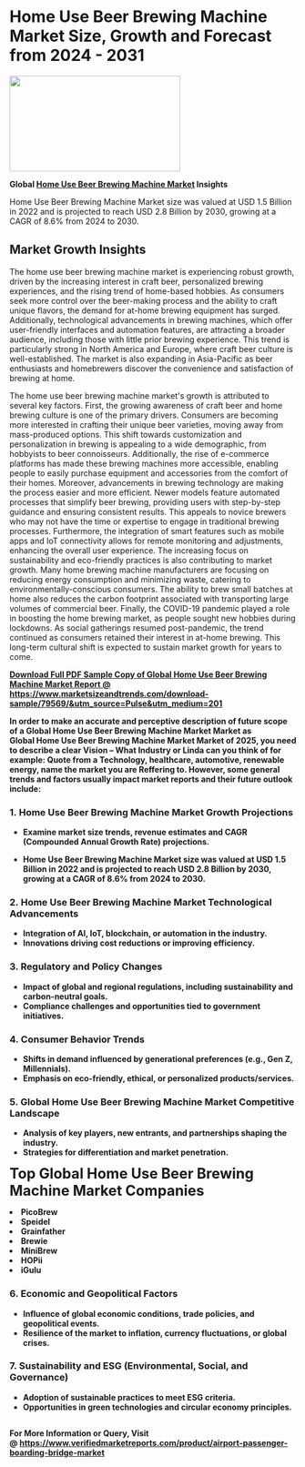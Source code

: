 <H1>Home Use Beer Brewing Machine Market Size, Growth and Forecast from 2024 - 2031</H1><img class="aligncenter size-medium wp-image-584254" src="https://thirdeyenews.in/wp-content/uploads/2024/09/Global-Market-Research-300x168.jpeg" alt="" width="300" height="168" /><p><strong>Global&nbsp;<a href="https://www.marketsizeandtrends.com/download-sample/79569/&amp;utm_source=Pulse&amp;utm_medium=201">Home Use Beer Brewing Machine Market</a> Insights</strong></p><p>Home Use Beer Brewing Machine Market size was valued at USD 1.5 Billion in 2022 and is projected to reach USD 2.8 Billion by 2030, growing at a CAGR of 8.6% from 2024 to 2030.</p><p><h2>Market Growth Insights</h2> <p>The home use beer brewing machine market is experiencing robust growth, driven by the increasing interest in craft beer, personalized brewing experiences, and the rising trend of home-based hobbies. As consumers seek more control over the beer-making process and the ability to craft unique flavors, the demand for at-home brewing equipment has surged. Additionally, technological advancements in brewing machines, which offer user-friendly interfaces and automation features, are attracting a broader audience, including those with little prior brewing experience. This trend is particularly strong in North America and Europe, where craft beer culture is well-established. The market is also expanding in Asia-Pacific as beer enthusiasts and homebrewers discover the convenience and satisfaction of brewing at home.</p> <p><strong><a href="#"></a></strong></p> <p>The home use beer brewing machine market's growth is attributed to several key factors. First, the growing awareness of craft beer and home brewing culture is one of the primary drivers. Consumers are becoming more interested in crafting their unique beer varieties, moving away from mass-produced options. This shift towards customization and personalization in brewing is appealing to a wide demographic, from hobbyists to beer connoisseurs. Additionally, the rise of e-commerce platforms has made these brewing machines more accessible, enabling people to easily purchase equipment and accessories from the comfort of their homes. Moreover, advancements in brewing technology are making the process easier and more efficient. Newer models feature automated processes that simplify beer brewing, providing users with step-by-step guidance and ensuring consistent results. This appeals to novice brewers who may not have the time or expertise to engage in traditional brewing processes. Furthermore, the integration of smart features such as mobile apps and IoT connectivity allows for remote monitoring and adjustments, enhancing the overall user experience. The increasing focus on sustainability and eco-friendly practices is also contributing to market growth. Many home brewing machine manufacturers are focusing on reducing energy consumption and minimizing waste, catering to environmentally-conscious consumers. The ability to brew small batches at home also reduces the carbon footprint associated with transporting large volumes of commercial beer. Finally, the COVID-19 pandemic played a role in boosting the home brewing market, as people sought new hobbies during lockdowns. As social gatherings resumed post-pandemic, the trend continued as consumers retained their interest in at-home brewing. This long-term cultural shift is expected to sustain market growth for years to come. <p><strong><a href="#"></p><p><span class=""><strong>Download Full PDF Sample Copy of Global Home Use Beer Brewing Machine Market Report</strong> @ <a href="https://www.marketsizeandtrends.com/download-sample/79569/&amp;utm_source=Pulse&amp;utm_medium=201" target="_blank">https://www.marketsizeandtrends.com/download-sample/79569/&amp;utm_source=Pulse&amp;utm_medium=201</a></span></p><p>In order to make an accurate and perceptive description of future scope of a Global&nbsp;Home Use Beer Brewing Machine Market Market as Global&nbsp;Home Use Beer Brewing Machine Market Market of 2025, you need to describe a clear Vision &ndash; What Industry or Linda can you think of for example: Quote from a Technology, healthcare, automotive, renewable energy, name the market you are Reffering to. However, some general trends and factors usually impact market reports and their future outlook include:</p><h3>1.&nbsp;<strong>Home Use Beer Brewing Machine Market Growth Projections</strong></h3><ul><li>Examine market size trends, revenue estimates and CAGR (Compounded Annual Growth Rate) projections.</li><li><p>Home Use Beer Brewing Machine Market size was valued at USD 1.5 Billion in 2022 and is projected to reach USD 2.8 Billion by 2030, growing at a CAGR of 8.6% from 2024 to 2030.</p></li></ul><h3>2.&nbsp;<strong>Home Use Beer Brewing Machine Market Technological Advancements</strong></h3><ul><li>Integration of AI, IoT, blockchain, or automation in the industry.</li><li>Innovations driving cost reductions or improving efficiency.</li></ul><h3>3.&nbsp;<strong>Regulatory and Policy Changes</strong></h3><ul><li>Impact of global and regional regulations, including sustainability and carbon-neutral goals.</li><li>Compliance challenges and opportunities tied to government initiatives.</li></ul><h3>4.&nbsp;<strong>Consumer Behavior Trends</strong></h3><ul><li>Shifts in demand influenced by generational preferences (e.g., Gen Z, Millennials).</li><li>Emphasis on eco-friendly, ethical, or personalized products/services.</li></ul><h3>5.&nbsp;<strong>Global Home Use Beer Brewing Machine Market Competitive Landscape</strong></h3><ul><li>Analysis of key players, new entrants, and partnerships shaping the industry.</li><li>Strategies for differentiation and market penetration.</li></ul><p data-pm-slice="1 1 []"><span style="color: inherit; font-family: inherit; font-size: 25px;">Top Global Home Use Beer Brewing Machine Market Companies</span></p><div class="" data-test-id=""><p><li>PicoBrew</li><li> Speidel</li><li> Grainfather</li><li> Brewie</li><li> MiniBrew</li><li> HOPii</li><li> iGulu</li></p></div><h3>6.&nbsp;<strong>Economic and Geopolitical Factors</strong></h3><ul><li>Influence of global economic conditions, trade policies, and geopolitical events.</li><li>Resilience of the market to inflation, currency fluctuations, or global crises.</li></ul><h3>7.&nbsp;<strong>Sustainability and ESG (Environmental, Social, and Governance)</strong></h3><ul><li>Adoption of sustainable practices to meet ESG criteria.</li><li>Opportunities in green technologies and circular economy principles.</li></ul><h2><strong style="font-size: 14px;">For More Information or Query, Visit @&nbsp;</strong><a style="background-color: #ffffff; font-size: 14px;" href="https://www.marketsizeandtrends.com/report/home-use-beer-brewing-machine-market/" target="_blank">https://www.verifiedmarketreports.com/product/airport-passenger-boarding-bridge-market</a></h2>